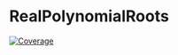 # RealPolynomialRoots

[![Coverage](https://codecov.io/gh/jverzani/RealPolynomialRoots.jl/branch/master/graph/badge.svg)](https://codecov.io/gh/jverzani/RealPolynomialRoots.jl)
